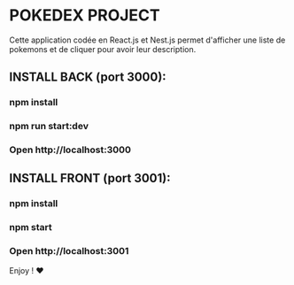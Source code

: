 # POKEDEX PROJECT

Cette application codée en React.js et Nest.js permet d'afficher une liste de pokemons et de cliquer pour avoir leur description. 

## INSTALL BACK (port 3000): 
### npm install
### npm run start:dev
### Open http://localhost:3000

## INSTALL FRONT (port 3001): 
### npm install
### npm start
### Open http://localhost:3001

Enjoy ! :heart: